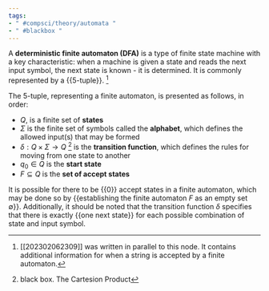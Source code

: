 ```yaml
---
tags:
- " #compsci/theory/automata "
- " #blackbox "
---
```


A **deterministic finite automaton (DFA)** is a type of finite state machine with a key characteristic: when a machine is given a state and reads the next input symbol, the next state is known - it is determined. It is commonly represented by a {{5-tuple}}. [^1] <!--SR:!2024-03-08,185,254!2023-07-14,3,258-->

The 5-tuple, representing a finite automaton, is presented as follows, in order:
- $Q$, is a finite set of **states**
- $\Sigma$ is the finite set of symbols called the **alphabet**, which defines the allowed input(s) that may be formed
- $\delta : Q \times \Sigma \rightarrow Q$ [^2] is the **transition function**, which defines the rules for moving from one state to another
- $q_{0}\in Q$ is the **start state**
- $F\subseteq Q$ is the **set of accept states** <!--SR:!2023-12-29,171,288!2024-01-02,175,288!2023-12-30,172,288!2024-04-01,204,258!2023-12-06,88,278-->

It is possible for there to be {{0}} accept states in a finite automaton, which may be done so by {{establishing the finite automaton $F$ as an empty set $\emptyset$}}. Additionally, it should be noted that the transition function $\delta$ specifies that there is exactly {{one next state}} for each possible combination of state and input symbol. <!--SR:!2023-12-08,197,270!2023-12-13,155,250!2023-10-20,41,230-->

[^1]: [[202302062309]] was written in parallel to this node. It contains additional information for when a string is accepted by a finite automaton.
[^2]: black box. The Cartesion Product 